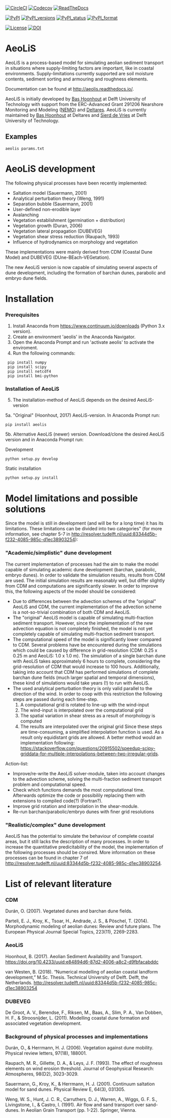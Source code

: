 [![CircleCI](https://circleci.com/gh/openearth/aeolis-python.svg?style=svg)](https://circleci.com/gh/openearth/aeolis-python)
[![Codecov](https://codecov.io/gh/openearth/aeolis-python/branch/master/graph/badge.svg)](https://codecov.io/gh/openearth/aeolis-python)
[![ReadTheDocs](http://readthedocs.org/projects/aeolis/badge/?version=latest)](http://aeolis.readthedocs.io/en/latest/)

[![PyPI](https://img.shields.io/pypi/v/AeoLiS.svg)](https://pypi.python.org/pypi/AeoLiS)
[![PyPI_versions](https://img.shields.io/pypi/pyversions/AeoLiS.svg)](https://pypi.python.org/pypi/AeoLiS)
[![PyPI_status](https://img.shields.io/pypi/status/AeoLiS.svg)](https://pypi.python.org/pypi/AeoLiS)
[![PyPI_format](https://img.shields.io/pypi/format/AeoLiS.svg)](https://pypi.python.org/pypi/AeoLiS)

[![License](https://img.shields.io/pypi/l/AeoLiS.svg)](https://pypi.python.org/pypi/AeoLiS)
[![DOI](https://zenodo.org/badge/7830/openearth/aeolis-python.svg)](https://zenodo.org/badge/latestdoi/7830/openearth/aeolis-python)

# AeoLiS
AeoLiS is a process-based model for simulating aeolian sediment
transport in situations where supply-limiting factors are important,
like in coastal environments. Supply-limitations currently supported
are soil moisture contents, sediment sorting and armouring and
roughness elements.

Documentation can be found at
http://aeolis.readthedocs.io/.

AeoLiS is initially developed by [Bas Hoonhout](mailto:b.m.hoonhout@tudelft.nl)
at Delft University of Technology with support from the ERC-Advanced
Grant 291206 Nearshore Monitoring and Modeling
([NEMO](http://nemo.citg.tudelft.nl>)) and
[Deltares](http://www.deltares.nl>). AeoLiS is currently maintained by
[Bas Hoonhout](mailto:bas.hoonhout@deltares.nl) at Deltares and
[Sierd de Vries](mailto:Sierd.deVries@tudelft.nl) at Delft University of Technology.

## Examples

```
aeolis params.txt
```

# AeoLiS development
The following physical processes have been recently implemented:
- Saltation model (Sauermann, 2001)
- Analytical perturbation theory (Weng, 1991)
- Separation bubble (Sauermann, 2001)
- User-defined non-erodible layer
- Avalanching
- Vegetation establishment (germination + distribution)
- Vegetation growth (Duran, 2006)
- Vegetation lateral propagation (DUBEVEG)
- Vegetation shear stress reduction (Raupach, 1993)
- Influence of hydrodynamics on morphology and vegetation

These implementations were mainly derived from CDM (Coastal Dune Model) and DUBEVEG (DUne-BEach-VEGetation).

The new AeoLiS version is now capable of simulating several aspects of dune development, 
including the formation of barchan dunes, parabolic and embryo dune fields.

# Installation

### Prerequisites 
1. Install Anaconda from https://www.continuum.io/downloads (Python 3.x version).
2. Create an environment 'aeolis' in the Anaconda Navigator.
3. Open the Anaconda Prompt and run 'activate aeolis' to activate the enviroment.
4. Run the following commands:

```
 pip install numpy
 pip install scipy
 pip install netcdf4
 pip install bmi-python
```
  
### Installation of AeoLiS
5. The installation-method of AeoLiS depends on the desired AeoLiS-version

5a. "Original" (Hoonhout, 2017) AeoLiS-version. In Anaconda Prompt run:
```
pip install aeolis
```

5b. Alternative AeoLiS (newer) version. Download/clone the desired AeoLiS version and in Anaconda Prompt run:

Development
```
python setup.py develop
```
Static installation
```
python setup.py install
```
    
# Model limitations and possible solutions
Since the model is still in development (and will be for a long time) it has its limitations.
These limitations can be divided into two categories" (for more information, see chapter 5-7 in http://resolver.tudelft.nl/uuid:83344d5b-f232-4085-985c-d1ec38903254):

### "Academic/simplistic" dune development
The current implementation of processes had the aim to make the model capable of simulating academic dune development (barchan, parabolic, embryo dunes). In order to validate the simulation results, results from CDM are used. The initial simulation results are reasonably well, but differ slightly from CDM and computations are significantly slower. In order to improve this, the following aspects of the model should be considered:
  - Due to differences between the advection schemes of the "original" AeoLiS and CDM, the current implementation of the advection scheme is a not-so-trivial combination of both CDM and AeoLiS.
  - The "original" AeoLiS model is capable of simulating multi-fraction sediment transport. However, since the implementation of the new advection equation is not completely finished, the model is not yet completely capable of simulating multi-fraction sediment transport. 
  - The computational speed of the model is significantly lower compared to CDM. Several problems have be encountered during the simulations which could be caused by difference in grid-resolution (CDM: 0.25 x 0.25 m and AeoLiS: 1.0 x 1.0 m). The simulation of a single barchan dune with AeoLiS takes approximately 6 hours to complete, considering the grid-resolution of CDM that would increase to 100 hours. Additionally, taking into account that CDM has performed simulations of complete barchan dune fields (much larger spatial and temporal dimensions), these kind of simulations would take years (!) to run with AeoLiS.
  - The used analytical perturbation theory is only valid parallel to the direction of the wind. In order to coop with this restriction the following steps are passed during each time-step.
    1. A computational grid is rotated to line-up with the wind-input
    2. The wind-input is interpolated over the computational grid
    3. The spatial variation in shear stress as a result of morphology is computed
    4. The results are interpolated over the original grid
Since these steps are time-consuming, a simplified interpolation function is used. As a result only equidistant grids are allowed. A better method would an implementation following: https://stackoverflow.com/questions/20915502/speedup-scipy-griddata-for-multiple-interpolations-between-two-irregular-grids.
  
  
Action-list:
- Improve/re-write the AeoLiS solver-module, taken into account changes to the advection scheme, solving the multi-fraction sediment transport problem and computational speed. 
- Check which functions demands the most computational time. Afterwards optimize the code or possibilily replacing them with extensions to compiled code(?) (Fortran?).
- Improve grid rotation and interpolation in the shear-module.
- Re-run barchan/parabolic/embryo dunes with finer grid resolutions
  
### "Realistic/complex" dune development
AeoLiS has the potential to simulate the behaviour of complete coastal areas, but it still lacks the description of many processes. In order to increase the quantitative predicitability of the model, the implementation of the following processes should be consired. More information on these processes can be found in chapter 7 of http://resolver.tudelft.nl/uuid:83344d5b-f232-4085-985c-d1ec38903254. 

# List of relevant literature

### CDM

Durán, O. (2007). Vegetated dunes and barchan dune fields.

Parteli, E. J., Kroy, K., Tsoar, H., Andrade, J. S., & Pöschel, T. (2014). Morphodynamic modeling of aeolian dunes: Review and future plans. The European Physical Journal Special Topics, 223(11), 2269-2283.

### AeoLiS

Hoonhout, B. (2017). Aeolian Sediment Availability and Transport. https://doi.org/10.4233/uuid:e84894d6-87d2-4006-a8c2-d9fbfacabddc

van Westen, B. (2018). “Numerical modelling of aeolian coastal landform development,” M.Sc. Thesis. Technical University of Delft. Delft, the Netherlands. http://resolver.tudelft.nl/uuid:83344d5b-f232-4085-985c-d1ec38903254 

### DUBEVEG

De Groot, A. V., Berendse, F., Riksen, M., Baas, A., Slim, P. A., Van Dobben, H. F., & Stroosnijder, L. (2011). Modelling coastal dune formation and associated vegetation development.

### Background of physical processes and implementations

Durán, O., & Herrmann, H. J. (2006). Vegetation against dune mobility. Physical review letters, 97(18), 188001.

Raupach, M. R., Gillette, D. A., & Leys, J. F. (1993). The effect of roughness elements on wind erosion threshold. Journal of Geophysical Research: Atmospheres, 98(D2), 3023-3029.

Sauermann, G., Kroy, K., & Herrmann, H. J. (2001). Continuum saltation model for sand dunes. Physical Review E, 64(3), 031305.

Weng, W. S., Hunt, J. C. R., Carruthers, D. J., Warren, A., Wiggs, G. F. S., Livingstone, I., & Castro, I. (1991). Air flow and sand transport over sand-dunes. In Aeolian Grain Transport (pp. 1-22). Springer, Vienna.


